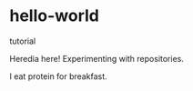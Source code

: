# hello-world
tutorial 

Heredia here! Experimenting with repositories.

 I eat protein for breakfast. 

